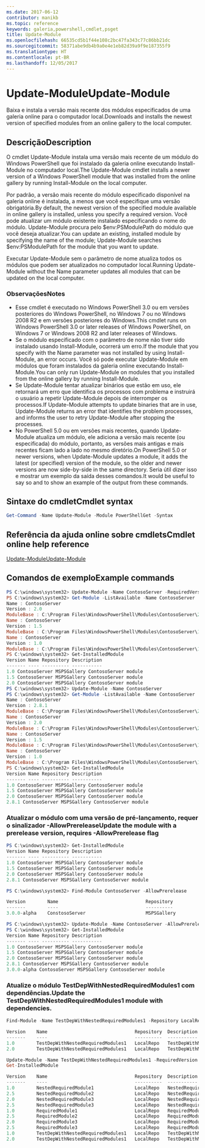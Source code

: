 ```yaml
---
ms.date: 2017-06-12
contributor: manikb
ms.topic: reference
keywords: galeria,powershell,cmdlet,psget
title: Update-Module
ms.openlocfilehash: 66535cd5b1f44e108c2bc47fa343c77c86bb21dc
ms.sourcegitcommit: 58371abe9db4b9a0e4e1eb82d39a9f9e187355f9
ms.translationtype: HT
ms.contentlocale: pt-BR
ms.lasthandoff: 12/05/2017
---
```

# <a name="update-module"></a><span data-ttu-id="7d902-103">Update-Module</span><span class="sxs-lookup"><span data-stu-id="7d902-103">Update-Module</span></span>

<span data-ttu-id="7d902-104">Baixa e instala a versão mais recente dos módulos especificados de uma galeria online para o computador local.</span><span class="sxs-lookup"><span data-stu-id="7d902-104">Downloads and installs the newest version of specified modules from an online gallery to the local computer.</span></span>

## <a name="description"></a><span data-ttu-id="7d902-105">Descrição</span><span class="sxs-lookup"><span data-stu-id="7d902-105">Description</span></span>

<span data-ttu-id="7d902-106">O cmdlet Update-Module instala uma versão mais recente de um módulo do Windows PowerShell que foi instalado da galeria online executando Install-Module no computador local.</span><span class="sxs-lookup"><span data-stu-id="7d902-106">The Update-Module cmdlet installs a newer version of a Windows PowerShell module that was installed from the online gallery by running Install-Module on the local computer.</span></span>

<span data-ttu-id="7d902-107">Por padrão, a versão mais recente do módulo especificado disponível na galeria online é instalada, a menos que você especifique uma versão obrigatória.</span><span class="sxs-lookup"><span data-stu-id="7d902-107">By default, the newest version of the specified module available in online gallery is installed, unless you specify a required version.</span></span> <span data-ttu-id="7d902-108">Você pode atualizar um módulo existente instalado especificando o nome do módulo. Update-Module procura pelo $env:PSModulePath do módulo que você deseja atualizar.</span><span class="sxs-lookup"><span data-stu-id="7d902-108">You can update an existing, installed module by specifying the name of the module; Update-Module searches $env:PSModulePath for the module that you want to update.</span></span>

<span data-ttu-id="7d902-109">Executar Update-Module sem o parâmetro de nome atualiza todos os módulos que podem ser atualizados no computador local.</span><span class="sxs-lookup"><span data-stu-id="7d902-109">Running Update-Module without the Name parameter updates all modules that can be updated on the local computer.</span></span>

### <a name="notes"></a><span data-ttu-id="7d902-110">Observações</span><span class="sxs-lookup"><span data-stu-id="7d902-110">Notes</span></span>

- <span data-ttu-id="7d902-111">Esse cmdlet é executado no Windows PowerShell 3.0 ou em versões posteriores do Windows PowerShell, no Windows 7 ou no Windows 2008 R2 e em versões posteriores do Windows.</span><span class="sxs-lookup"><span data-stu-id="7d902-111">This cmdlet runs on Windows PowerShell 3.0 or later releases of Windows PowerShell, on Windows 7 or Windows 2008 R2 and later releases of Windows.</span></span>
- <span data-ttu-id="7d902-112">Se o módulo especificado com o parâmetro de nome não tiver sido instalado usando Install-Module, ocorrerá um erro.</span><span class="sxs-lookup"><span data-stu-id="7d902-112">If the module that you specify with the Name parameter was not installed by using Install-Module, an error occurs.</span></span> <span data-ttu-id="7d902-113">Você só pode executar Update-Module em módulos que foram instalados da galeria online executando Install-Module.</span><span class="sxs-lookup"><span data-stu-id="7d902-113">You can only run Update-Module on modules that you installed from the online gallery by running Install-Module.</span></span>
- <span data-ttu-id="7d902-114">Se Update-Module tentar atualizar binários que estão em uso, ele retornará um erro que identifica os processos com problema e instruirá o usuário a repetir Update-Module depois de interromper os processos.</span><span class="sxs-lookup"><span data-stu-id="7d902-114">If Update-Module attempts to update binaries that are in use, Update-Module returns an error that identifies the problem processes, and informs the user to retry Update-Module after stopping the processes.</span></span>
- <span data-ttu-id="7d902-115">No PowerShell 5.0 ou em versões mais recentes, quando Update-Module atualiza um módulo, ele adiciona a versão mais recente (ou especificada) do módulo, portanto, as versões mais antigas e mais recentes ficam lado a lado no mesmo diretório.</span><span class="sxs-lookup"><span data-stu-id="7d902-115">On PowerShell 5.0 or newer versions, when Update-Module updates a module, it adds the latest (or specified) version of the module, so the older and newer versions are now side-by-side in the same directory.</span></span> <span data-ttu-id="7d902-116">Seria útil dizer isso e mostrar um exemplo da saída desses comandos.</span><span class="sxs-lookup"><span data-stu-id="7d902-116">It would be useful to say so and to show an example of the output from these commands.</span></span>


## <a name="cmdlet-syntax"></a><span data-ttu-id="7d902-117">Sintaxe do cmdlet</span><span class="sxs-lookup"><span data-stu-id="7d902-117">Cmdlet syntax</span></span>
```powershell
Get-Command -Name Update-Module -Module PowerShellGet -Syntax
```

## <a name="cmdlet-online-help-reference"></a><span data-ttu-id="7d902-118">Referência da ajuda online sobre cmdlets</span><span class="sxs-lookup"><span data-stu-id="7d902-118">Cmdlet online help reference</span></span>

[<span data-ttu-id="7d902-119">Update-Module</span><span class="sxs-lookup"><span data-stu-id="7d902-119">Update-Module</span></span>](http://go.microsoft.com/fwlink/?LinkID=398576)


## <a name="example-commands"></a><span data-ttu-id="7d902-120">Comandos de exemplo</span><span class="sxs-lookup"><span data-stu-id="7d902-120">Example commands</span></span>

```powershell
PS C:\windows\system32> Update-Module -Name ContosoServer -RequiredVersion 1.5
PS C:\windows\system32> Get-Module -ListAvailable -Name ContosoServer | Format-List Name,Version,ModuleBase
Name : ContosoServer
Version : 2.0
ModuleBase : C:\Program Files\WindowsPowerShell\Modules\ContosoServer\2.0
Name : ContosoServer
Version : 1.5
ModuleBase : C:\Program Files\WindowsPowerShell\Modules\ContosoServer\1.5
Name : ContosoServer
Version : 1.0
ModuleBase : C:\Program Files\WindowsPowerShell\Modules\ContosoServer\1.0
PS C:\windows\system32> Get-InstalledModule
Version Name Repository Description
------- ---- ---------- -----------
1.0 ContosoServer MSPSGallery ContosoServer module
1.5 ContosoServer MSPSGallery ContosoServer module
2.0 ContosoServer MSPSGallery ContosoServer module
PS C:\windows\system32> Update-Module -Name ContosoServer
PS C:\windows\system32> Get-Module -ListAvailable -Name ContosoServer | Format-List Name,Version,ModuleBase
Name : ContosoServer
Version : 2.8.1
ModuleBase : C:\Program Files\WindowsPowerShell\Modules\ContosoServer\2.8.1
Name : ContosoServer
Version : 2.0
ModuleBase : C:\Program Files\WindowsPowerShell\Modules\ContosoServer\2.0
Name : ContosoServer
Version : 1.5
ModuleBase : C:\Program Files\WindowsPowerShell\Modules\ContosoServer\1.5
Name : ContosoServer
Version : 1.0
ModuleBase : C:\Program Files\WindowsPowerShell\Modules\ContosoServer\1.0
PS C:\windows\system32> Get-InstalledModule
Version Name Repository Description
------- ---- ---------- -----------
1.0 ContosoServer MSPSGallery ContosoServer module
1.5 ContosoServer MSPSGallery ContosoServer module
2.0 ContosoServer MSPSGallery ContosoServer module
2.8.1 ContosoServer MSPSGallery ContosoServer module
```

### <a name="update-the-module-with-a-prerelease-version-requires--allowprerelease-flag"></a><span data-ttu-id="7d902-121">Atualizar o módulo com uma versão de pré-lançamento, requer o sinalizador -AllowPrerelease</span><span class="sxs-lookup"><span data-stu-id="7d902-121">Update the module with a prerelease version, requires -AllowPrerelease flag</span></span>
```powershell
PS C:\windows\system32> Get-InstalledModule
Version Name Repository Description
------- ---- ---------- -----------
1.0 ContosoServer MSPSGallery ContosoServer module
1.5 ContosoServer MSPSGallery ContosoServer module
2.0 ContosoServer MSPSGallery ContosoServer module
2.8.1 ContosoServer MSPSGallery ContosoServer module

PS C:\windows\system32> Find-Module ContosoServer -AllowPrerelease

Version        Name                                Repository           Description
-------        ----                                ----------           -----------
3.0.0-alpha    ConstosoServer                      MSPSGallery          The PowerShell Contoso Server deployment tools...

PS C:\windows\system32> Update-Module -Name ContosoServer -AllowPrerelease
PS C:\windows\system32> Get-InstalledModule
Version Name Repository Description
------- ---- ---------- -----------
1.0 ContosoServer MSPSGallery ContosoServer module
1.5 ContosoServer MSPSGallery ContosoServer module
2.0 ContosoServer MSPSGallery ContosoServer module
2.8.1 ContosoServer MSPSGallery ContosoServer module
3.0.0-alpha ContosoServer MSPSGallery ContosoServer module

```


### <a name="update-the-testdepwithnestedrequiredmodules1-module-with-dependencies"></a><span data-ttu-id="7d902-122">Atualize o módulo TestDepWithNestedRequiredModules1 com dependências.</span><span class="sxs-lookup"><span data-stu-id="7d902-122">Update the TestDepWithNestedRequiredModules1 module with dependencies.</span></span>
```powershell
Find-Module -Name TestDepWithNestedRequiredModules1 -Repository LocalRepo -AllVersions

Version    Name                                Repository  Description
-------    ----                                ----------  -----------
1.0        TestDepWithNestedRequiredModules1   LocalRepo   TestDepWithNestedRequiredModules1 module
2.0        TestDepWithNestedRequiredModules1   LocalRepo   TestDepWithNestedRequiredModules1 module

Update-Module -Name TestDepWithNestedRequiredModules1 -RequiredVersion 2.0
Get-InstalledModule

Version    Name                                Repository  Description
-------    ----                                ----------  -----------
1.0        NestedRequiredModule1               LocalRepo   NestedRequiredModule1 module
2.5        NestedRequiredModule2               LocalRepo   NestedRequiredModule2 module
2.0        NestedRequiredModule3               LocalRepo   NestedRequiredModule3 module
2.5        NestedRequiredModule3               LocalRepo   NestedRequiredModule3 module
1.0        RequiredModule1                     LocalRepo   RequiredModule1 module
2.5        RequiredModule2                     LocalRepo   RequiredModule2 module
2.0        RequiredModule3                     LocalRepo   RequiredModule3 module
2.5        RequiredModule3                     LocalRepo   RequiredModule3 module
1.0        TestDepWithNestedRequiredModules1   LocalRepo   TestDepWithNestedRequiredModules1 module
2.0        TestDepWithNestedRequiredModules1   LocalRepo   TestDepWithNestedRequiredModules1 module



```

